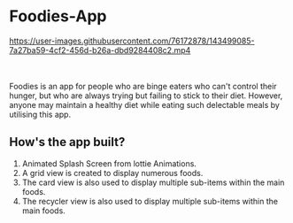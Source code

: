 # Foodies-App
https://user-images.githubusercontent.com/76172878/143499085-7a27ba59-4cf2-456d-b26a-dbd9284408c2.mp4

<br/>
<br/>
Foodies is an app for people who are binge eaters who can't control their hunger, but who are always trying but failing to stick to their diet. However, anyone may maintain a healthy diet while eating such delectable meals by utilising this app.<br/>

## How's the app built?
1. Animated Splash Screen from lottie Animations.
2. A grid view is created to display numerous foods.
3. The card view is also used to display multiple sub-items within the main foods.
4. The recycler view is also used to display multiple sub-items within the main foods.
